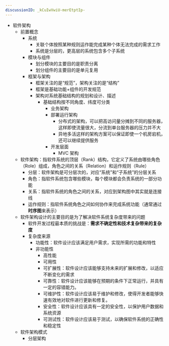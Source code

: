 ```yaml
---
discussionID: _kCuIwVwiU-merEtptIp-
---
```

- 软件架构
  - 前置概念
    - 系统
      - 关联个体按照某种规则运作能完成某种个体无法完成的需求工作
      - 系统是分层的，更高层的系统包含多个子系统
    - 模块与组件
      - 划分模块的主要目的是职责分离
      - 划分组件的主要目的是单元复用
    - 框架与架构
      - 框架关注的是“规范”，架构关注的是“结构”
      - 框架是基础功能+组件的开发规范
      - 架构对系统基础结构的规划和设计、描述
        - 基础结构按不同角度、纬度可分类
          - 业务架构
          - 部署运行架构
            - 分布式的架构，可以把高访问量分摊到不同的服务器，这样即使流量很大，分流到单台服务器的压力并不大
            - 异地多活这样的架构方案可以保证即使一个机房宕机，还可以继续提供服务
          - 开发层面
            - MVC 架构
  - 软件架构：指软件系统的顶层（Rank）结构，它定义了系统由哪些角色（Role）组成，角色之间的关系（Relation）和运作规则（Rule）
    - 分层：软件架构是可分层次的，对应“系统”和“子系统”的分层关系
    - 角色：指软件系统包含哪些模块，每个模块都会负责系统的一部分功能
    - 关系：指软件系统的角色之间的关系，对应到架构图中其实就是连接线
    - 运作规则：指软件系统角色之间如何协作来完成系统功能（通常通过**时序图**来表示）
  - 软件架构设计的主要目的是为了解决软件系统复杂度带来的问题
    - 软件开发过程最本质的挑战是：**需求不确定性和技术复杂带来的复杂度**
    - 复杂度来源
      - 功能性：软件设计应该满足用户需求，实现所需的功能和特性
      - 非功能性
        - 高性能
        - 可用性
        - 可扩展性：软件设计应该能够支持未来的扩展和修改，以适应不断变化的需求
        - 可靠性：软件设计应该能够在预期的条件下正常运行，并具有一定的容错能力。
        - 可维护性：软件设计应该易于维护和修改，使得开发者能够快速有效地对软件进行更新和修复。
        - 安全性：软件设计应该具有一定的安全性，以保护用户数据和系统资源
        - 可测试性：软件设计应该易于测试，以确保软件系统的正确性和稳定性
  - 软件架构模式
    - 分层架构